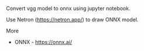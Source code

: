 Convert vgg model to onnx using jupyter notebook.

Use Netron (https://netron.app/) to draw ONNX model.

More

* ONNX - https://onnx.ai/